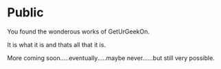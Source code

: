 # Public
You found the wonderous works of GetUrGeekOn.

It is what it is and thats all that it is.

More coming soon.....eventually.....maybe never......but still very possible.
